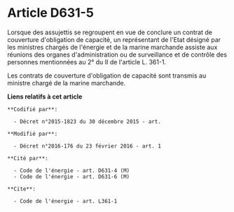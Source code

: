 # Article D631-5

Lorsque des assujettis se regroupent en vue de conclure un contrat de couverture d'obligation de capacité, un représentant de
l'Etat désigné par les ministres chargés de l'énergie et de la marine marchande assiste aux réunions des organes
d'administration ou de surveillance et de contrôle des personnes mentionnées au 2° du II de l'article L. 361-1. 

Les contrats de couverture d'obligation de capacité sont transmis au ministre chargé de la marine marchande.

**Liens relatifs à cet article**

	**Codifié par**:

	  - Décret n°2015-1823 du 30 décembre 2015 - art.

	**Modifié par**:

	  - Décret n°2016-176 du 23 février 2016 - art. 1

	**Cité par**:

	  - Code de l'énergie - art. D631-4 (M)
	  - Code de l'énergie - art. D631-6 (M)

	**Cite**:

	  - Code de l'énergie - art. L361-1
